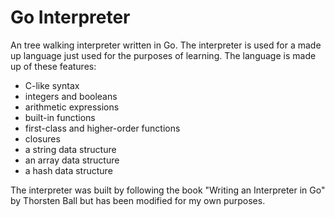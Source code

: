 # Go Interpreter

An tree walking interpreter written in Go. The interpreter is used for a made up language just used for the purposes of learning. 
The language is made up of these features:
- C-like syntax
- integers and booleans
- arithmetic expressions
- built-in functions
- first-class and higher-order functions
- closures
- a string data structure
- an array data structure
- a hash data structure

The interpreter was built by following the book "Writing an Interpreter in Go" by Thorsten Ball but has been modified for my own purposes.